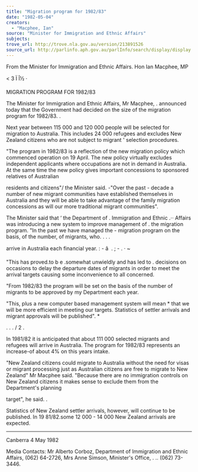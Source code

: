 ```yaml
---
title: "Migration program for 1982/83"
date: "1982-05-04"
creators:
  - "Macphee, Ian"
source: "Minister for Immigration and Ethnic Affairs"
subjects:
trove_url: http://trove.nla.gov.au/version/213891526
source_url: http://parlinfo.aph.gov.au/parlInfo/search/display/display.w3p;query=Id%3A%22media/pressrel/HPR09001808%22
---
```


 From the Minister for Immigration  and Ethnic Affairs. Hon Ian Macphee,  MP

 < 3  Ï Î½  ·

 MIGRATION PROGRAM FOR 1982/83

 The Minister for Immigration and Ethnic Affairs, Mr Macphee, .  announced today that the Government had decided on the size  of the migration program for 1982/83. .

 Next year between 115 000 and 120 000 people will be selected  for migration to Australia. This includes 24 000 refugees and  excludes New Zealand citizens who are not subject to migrant ' selection procedures.

 "The program in 1982/83 is a reflection of the new migration  policy which commenced operation on 19 April. The new policy  virtually excludes independent applicants where occupations  are not in demand in Australia. At the same time the new policy  gives important concessions to sponsored relatives of Australian 

 residents and citizens"/ the Minister said. -"Over the past -   decade a number of new migrant communities have established  themselves in Australia and they will be able to take advantage  of the family migration concessions as will our more traditional  migrant communities".

 The Minister said that ‘  the Department of .  Immigration and Ethnic .··  Affairs was introducing a new system to improve management of  .  the migration program. "In the past we have managed the -   migration program on the basis, of the number, of migrants, who. . .  .  

 arrive in Australia each financial year. :  -  â   .  ;  - . ·  ~

 "This has proved.to b e .somewhat unwieldly and has led to . decisions on occasions to delay the departure dates of migrants  in order to meet the arrival targets causing some inconvenience  to all concerned.

 "From 1982/83 the program will be set on the basis of the number  of migrants to be approved by my Department each year.

 "This, plus a new computer based management system will mean *   that we will be more efficient in meeting our targets. Statistics  of settler arrivals and migrant approvals will be published". *

 . . . / 2 .

 In 1981/82 it is anticipated that about 111 000 selected migrants  and refugees will arrive in Australia. The program for 1982/83  represents an increase-of about 4% on this years intake.

 "New Zealand citizens could migrate to Australia without the  need for visas or migrant processing just as Australian citizens  are free to migrate to New Zealand" Mr Macphee said. "Because  there are no immigration controls on New Zealand citizens it  makes sense to exclude them from the Department's planning 

 target", he said. .

 Statistics of New Zealand settler arrivals, however, will  continue to be published. In 19 81/82.some 12 000 - 14 000  New Zealand arrivals are expected.

 * * * * * *

 Canberra  4 May 1982

 Media Contacts: Mr Alberto Corboz, Department of Immigration and Ethnic Affairs, (062) 64-2726, Mrs Anne Simson, Minister's Office, .  .. (062) 73-3446.

